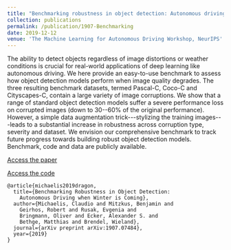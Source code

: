 ```yaml
---
title: "Benchmarking robustness in object detection: Autonomous driving when winter is coming."
collection: publications
permalink: /publication/1907-Benchmarking
date: 2019-12-12
venue: 'The Machine Learning for Autonomous Driving Workshop, NeurIPS'
---
```

The ability to detect objects regardless of image distortions or weather conditions is crucial for real-world applications of deep learning like autonomous driving. We here provide an easy-to-use benchmark to assess how object detection models perform when image quality degrades. The three resulting benchmark datasets, termed Pascal-C, Coco-C and Cityscapes-C, contain a large variety of image corruptions. We show that a range of standard object detection models suffer a severe performance loss on corrupted images (down to 30--60% of the original performance). However, a simple data augmentation trick---stylizing the training images---leads to a substantial increase in robustness across corruption type, severity and dataset. We envision our comprehensive benchmark to track future progress towards building robust object detection models. Benchmark, code and data are publicly available.

[Access the paper](https://arxiv.org/abs/1907.07484)

[Access the code](https://github.com/bethgelab/robust-detection-benchmark)

```
@article{michaelis2019dragon,
  title={Benchmarking Robustness in Object Detection: 
    Autonomous Driving when Winter is Coming},
  author={Michaelis, Claudio and Mitzkus, Benjamin and 
    Geirhos, Robert and Rusak, Evgenia and 
    Bringmann, Oliver and Ecker, Alexander S. and 
    Bethge, Matthias and Brendel, Wieland},
  journal={arXiv preprint arXiv:1907.07484},
  year={2019}
}
```